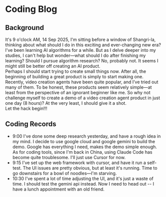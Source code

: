 # Coding Blog
## Background
It's 9 o'clock AM, 14 Sep 2025, I'm sitting before a window of Shangri-la, thinking about what should I do in this exciting and ever-changing new era? I've been learning AI algorithms for a while. But as I delve deeper into my studies, I can't help but wonder—what should I do after finishing my learning? Should I pursue algorithm research? No, probably not. It seems I might still be better off creating an AI product.  
Perhaps I should start trying to create small things now. After all, the beginning of building a great product is simply to start making one. Recently, video creation agents have been quite popular, and I’ve tried out many of them. To be honest, these products seem relatively simple—at least from the perspective of an ignorant beginner like me. So why not challenge myself to create a demo of a video creation agent product in just one day (8 hours)? At the very least, I should give it a shot.  
Let the hack begin!!!
## Coding Records
 - 9:00 I've done some deep research yesterday, and have a rough idea in my mind. I decide to use google cloud and google gemini to build the demo. Google has everything I need, makes the demo simple enough. As for coding tools, since I'm back in China, using Claude Code has become quite troublesome. I'll just use Cursor for now.
 - 9:15 I've set up the web framework with cursor, and have it run a self-test. The UI issues are pretty obvious, but at least it's running. Time to go downstairs for a bowl of noodles—I'm starving.
 - 10:30 I've spent a lot of time adjusting the UI, and it's just a waste of time. I should test the gemini api instead. Now I need to head out -- I have a lunch appointment with an old friend.
